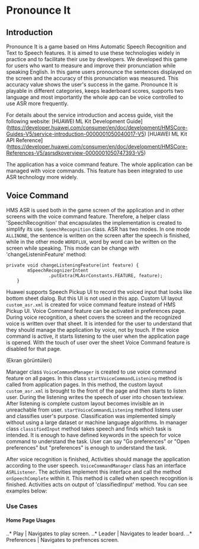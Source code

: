 # Pronounce It

## Introduction
Pronounce It is a game based on Hms Automatic Speech Recognition and Text to Speech features. It is aimed to use these technologies widely in practice and to facilitate their use by developers. We developed this game for users who want to measure and improve their pronunciation while speaking English. In this game users pronounce the sentences displayed on the screen and the accuracy of this pronunciation was measured. This accuracy value shows the user's success in the game. Pronounce It is playable in different categories, keeps leaderboard scores, supports two language and most importantly the whole app can be voice controlled to use ASR more frequently. 

For details about the service introduction and access guide, visit the following website: [HUAWEI ML Kit Development Guide] (https://developer.huawei.com/consumer/en/doc/development/HMSCore-Guides-V5/service-introduction-0000001050040017-V5) [HUAWEI ML Kit API Reference] (https://developer.huawei.com/consumer/en/doc/development/HMSCore-References-V5/asrsdkoverview-0000001050747393-V5)

The application has a voice command feature. The whole application can be managed with voice commands. This feature has been integrated to use ASR technology more widely.

## Voice Command
HMS ASR is used both in the game screen of the application and in other screens with the voice command feature. Therefore, a helper class 'SpeechRecognition' that encapsulates the implementation is created to simplify its use. `SpeechRecognition` class. ASR has two modes. In one mode `ALLINONE`, the sentence is written on the screen after the speech is finished, while in the other mode `WORDFLUX`, word by word can be written on the screen while speaking. This mode can be change with 'changeListeninFeature' method:

```
private void changeListeningFeature(int feature) {
        mSpeechRecognizerIntent
                .putExtra(MLAsrConstants.FEATURE, feature);
    }
```

Huawei supports Speech Pickup UI to record the voiced input that looks like bottom sheet dialog. But this UI is not used in this app. Custom UI layout `custom_asr.xml` is created for voice command feature instead of HMS Pickup UI. Voice Command feature can be activated in preferences page. During voice recognition, a sheet covers the screen and the recognized voice is written over that sheet. It is intended for the user to understand that they should manage the application by voice, not by touch. If the voice command is active, it starts listening to the user when the application page is opened. With the touch of user over the sheet Voice Command feature is disabled for that page. 


(Ekran görüntüleri)



Manager class `VoiceCommandManager` is created to use voice command feature on all pages. In this class `startVoiceCommandListening` method is called from application pages. In this method, the custom layout `custom_asr.xml` is brought to the front of the page and then starts to listen user. During the listening writes the speech of user into chosen textview. After listening is complete custom layout becomes invisible an in unreachable from user. `startVoiceCommandListening` method listens user and classifies user's purpose. Classification was implemented simply without using a large dataset or machine language algorithms. In manager class `classifiedInput` method takes speech and finds which task is intended. It is enough to have defined keywords in the speech for voice command to understand the task. User can say "Go preferences" or "Open preferences" but "preferences" is enough to understand the task.

After voice recognition is finished, Activities should manage the application according to the user speech. `VoiceCommandManager` class has an interface `ASRListener`. The activities implement this interface and call the method `onSpeechComplete` within it. This method is called when speech recognition is finished. Activities acts on output of 'classifiedInput' method. You can see examples below:

### Use Cases
        
#### Home Page Usages
..* Play        | Navigates to play screen.
..* Leader      | Navigates to leader board.
..* Preferences | Navigates to prefrences screen.


